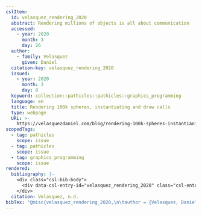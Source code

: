 ```yaml
---
cslItem:
  id: velasquez_rendering_2020
  abstract: Rendering millions of objects is all about communication
  accessed:
    - year: 2020
      month: 3
      day: 26
  author:
    - family: Velasquez
      given: Daniel
  citation-key: velasquez_rendering_2020
  issued:
    - year: 2020
      month: 3
      day: 8
  keyword: collection::pathicles::pathicles::graphics_programming
  language: en
  title: Rendering 100k spheres, instantiating and draw calls
  type: webpage
  URL: >-
    https://velasquezdaniel.com/blog/rendering-100k-spheres-instantianing-and-draw-calls/
scopedTags:
  - tag: pathicles
    scope: issue
  - tag: pathicles
    scope: issue
  - tag: graphics_programming
    scope: issue
rendered:
  bibliography: |-
    <div class="csl-bib-body">
      <div data-csl-entry-id="velasquez_rendering_2020" class="csl-entry">Velasquez, D. n.d.. <i>Rendering 100k spheres, instantiating and draw calls</i>. https://velasquezdaniel.com/blog/rendering-100k-spheres-instantianing-and-draw-calls/</div>
    </div>
  citation: Velasquez, n.d.
bibTex: "@misc{velasquez_rendering_2020,\n\tauthor = {Velasquez, Daniel},\n\ttitle = {Rendering 100k spheres, instantiating and draw calls},\n\thowpublished = {https://velasquezdaniel.com/blog/rendering-100k-spheres-instantianing-and-draw-calls/},\n}\n\n"
---
```


